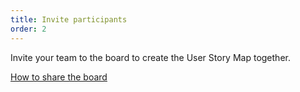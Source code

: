 ```yaml
---
title: Invite participants
order: 2
---
```


Invite your team to the board to create the User Story Map together.

[How to share the board](howTo:share-board)
